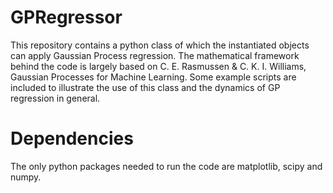 # GPRegressor
This repository contains a python class of which the instantiated objects can apply Gaussian Process regression. The mathematical framework behind the code is largely based on C. E. Rasmussen & C. K. I. Williams, Gaussian Processes for Machine Learning. Some example scripts are included to illustrate the use of this class and the dynamics of GP regression in general.

# Dependencies
The only python packages needed to run the code are matplotlib, scipy and numpy.

